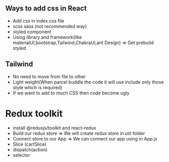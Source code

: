 ## Ways to add css in React
- Add css in index.css file
- scss sass (not recommended way)
- styled component 
- Using library and framework(like materialUI,bootstrap,Tailwind,ChakraUI,ant Design) => Get prebuild styled 

## Tailwind
- No need to move from file to other
- Light weight(When parcel buddle the code it will use include only those style which is required)
- If we want to add to much CSS then code become ugly

# Redux toolkit
- install @reduxjs/toolkit and react-redux
- Build our redux store =>  We will create redux store in util folder
- Connect store to our App => We can connect our app using <Provider store={appStore}></Provider> in App.js
- Slice (cartSlice)
- dispatch(action)
- selector
